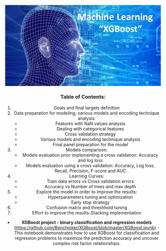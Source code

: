 <center>
<img src="xgboost2.JPG">

### Table of Contents:
1. Goals and final targets definition
2. Data preparation for modeling, various models and encoding technique	analysis:
   - Features with NaN values analysis
   - Dealing with categorical features
   - Cross validation strategy
   - Various models and encoding technique analysis
   - Final panel preparation for the model
3. Models comparison:
   - Models evaluation prior implementing a cross validation: Accuracy and log loss 
   - Models evaluation using a cross validation: Accuracy, Log loss, Recall, Precision, F-score and AUC
4. Learning Curves:
   - Train data errors vs Cross validation errors
   - Accuracy vs Number of trees and max depth 
5. Explore the model in order to improve the results:
   - Hyperparameters tuning and optimization
   - Early stop strategy
6. Confusion matrix and threshhold tuning
7. Effort to improve the results-Stacking implementation

- **XGBoost project - binary classification and regression models**
(https://github.com/Benchjoker/XGBoost/blob/master/XGBoost.ipynb) - This notebook demonstrates how to use XGBoost for classification and regression problems to maximize the prediction accuracy and uncover complex risk factor relationships.
